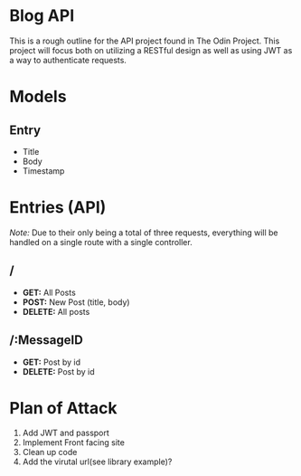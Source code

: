 # Blog API
This is a rough outline for the API project found in The Odin Project. This project will focus both on utilizing a RESTful design as well as using JWT as a way to authenticate requests. 
# Models
## Entry
- Title
- Body
- Timestamp
# Entries (API)
*Note:* Due to their only being a total of three requests, everything will be handled on a single route with a single controller.
## **/**
- **GET:** All Posts
- **POST:** New Post (title, body)
- **DELETE:** All posts

## **/:MessageID**
- **GET:** Post by id
- **DELETE:** Post by id
# Plan of Attack

1. Add JWT and passport
1. Implement Front facing site
1. Clean up code
1. Add the virutal url(see library example)?